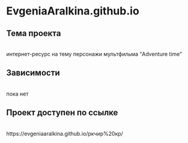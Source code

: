 # EvgeniaAralkina.github.io
<h2>Тема проекта</h2>
<br>
интернет-ресурс на тему персонажи мультфильма “Adventure time”
<br>
<h2>Зависимости</h2>
<br>
пока нет
<br> 
<h2>Проект доступен по ссылке</h2>
<br>https://evgeniaaralkina.github.io/ркчир%20кр/

